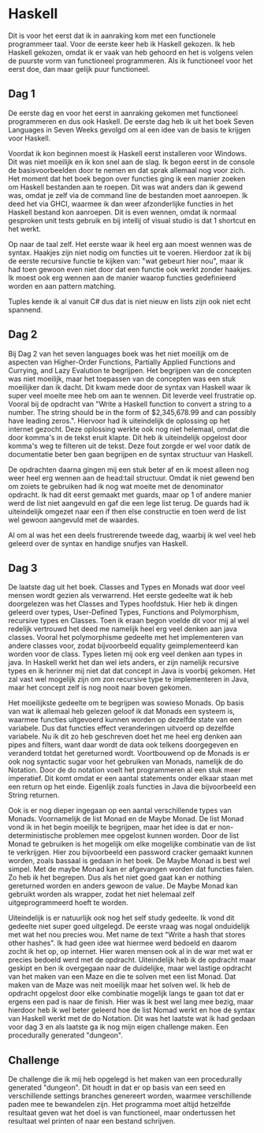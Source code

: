 # Haskell

Dit is voor het eerst dat ik in aanraking kom met een functionele programmeer taal. Voor de eerste keer heb ik Haskell gekozen. Ik heb Haskell gekozen, omdat ik er vaak van heb gehoord en het is volgens velen de puurste vorm van functioneel programmeren. Als ik functioneel voor het eerst doe, dan maar gelijk puur functioneel.

## Dag 1

De eerste dag en voor het eerst in aanraking gekomen met functioneel programmeren en dus ook Haskell. De eerste dag heb ik uit het boek Seven Languages in Seven Weeks gevolgd om al een idee van de basis te krijgen voor Haskell.

Voordat ik kon beginnen moest ik Haskell eerst installeren voor Windows. Dit was niet moeilijk en ik kon snel aan de slag. Ik begon eerst in de console de basisvoorbeelden door te nemen en dat sprak allemaal nog voor zich. Het moment dat het boek begon over functies ging ik een manier zoeken om Haskell bestanden aan te roepen. Dit was wat anders dan ik gewend was, omdat je zelf via de command line de bestanden moet aanroepen. Ik deed het via GHCI, waarmee ik dan weer afzonderlijke functies in het Haskell bestand kon aanroepen. Dit is even wennen, omdat ik normaal gesproken unit tests gebruik en bij intellij of visual studio is dat 1 shortcut en het werkt.

Op naar de taal zelf. Het eerste waar ik heel erg aan moest wennen was de syntax. Haakjes zijn niet nodig om functies uit te voeren. Hierdoor zat ik bij de eerste recursive functie te kijken van: "wat gebeurt hier nou", maar ik had toen gewoon even niet door dat een functie ook werkt zonder haakjes. Ik moest ook erg wennen aan de manier waarop functies gedefinieerd worden en aan pattern matching.

Tuples kende ik al vanuit C# dus dat is niet nieuw en lists zijn ook niet echt spannend.

## Dag 2

Bij Dag 2 van het seven languages boek was het niet moeilijk om de aspecten van Higher-Order Functions, Partially Applied Functions and Currying, and Lazy Evalution te begrijpen. Het begrijpen van de concepten was niet moeilijk, maar het toepassen van de concepten was een stuk moeilijker dan ik dacht. Dit kwam mede door de syntax van Haskell waar ik super veel moeite mee heb om aan te wennen. Dit leverde veel frustratie op. Vooral bij de opdracht van "Write a Haskell function to convert a string to a number. The string should be in the form of $2,345,678.99 and can possibly have leading zeros.". Hiervoor had ik uiteindelijk de oplossing op het internet gezocht. Deze oplossing werkte ook nog niet helemaal, omdat die door komma's in de tekst eruit klapte. Dit heb ik uiteindelijk opgelost door komma's weg te filteren uit de tekst. Deze fout zorgde er wel voor datik de documentatie beter ben gaan begrijpen en de syntax structuur van Haskell.

De opdrachten daarna gingen mij een stuk beter af en ik moest alleen nog weer heel erg wennen aan de head:tail structuur. Omdat ik niet gewend ben om zoiets te gebruiken had ik nog wat moeite met de denominator opdracht. Ik had dit eerst gemaakt met guards, maar op 1 of andere manier werd de list niet aangevuld en gaf die een lege list terug. De guards had ik uiteindelijk omgezet naar een if then else constructie en toen werd de list wel gewoon aangevuld met de waardes.

Al om al was het een deels frustrerende tweede dag, waarbij ik wel veel heb geleerd over de syntax en handige snufjes van Haskell.

## Dag 3

De laatste dag uit het boek. Classes and Types en Monads wat door veel mensen wordt gezien als verwarrend. Het eerste gedeelte wat ik heb doorgelezen was het Classes and Types hoofdstuk. Hier heb ik dingen geleerd over types, User-Defined Types, Functions and Polymorphism, recursive types en Classes. Toen ik eraan begon voelde dit voor mij al wel redelijk vertrouwd het deed me namelijk heel erg veel denken aan java classes. Vooral het polymorphisme gedeelte met het implementeren van andere classes voor, zodat bijvoorbeeld equality geimplementeerd kan worden voor de class. Types lieten mij ook erg veel denken aan types in java. In Haskell werkt het dan wel iets anders, er zijn namelijk recursive types en ik herinner mij niet dat dat concept in Java is voorbij gekomen. Het zal vast wel mogelijk zijn om zon recursive type te implementeren in Java, maar het concept zelf is nog nooit naar boven gekomen.

Het moeilijkste gedeelte om te begrijpen was sowieso Monads. Op basis van wat ik allemaal heb gelezen geloof ik dat Monads een systeem is, waarmee functies uitgevoerd kunnen worden op dezelfde state van een variabele. Dus dat functies effect veranderingen uitvoerd op dezelfde variabele. Nu ik dit zo heb geschreven doet het me heel erg denken aan pipes and filters, want daar wordt de data ook telkens doorgegeven en veranderd totdat het gereturned wordt. Voortbouwend op de Monads is er ook nog syntactic sugar voor het gebruiken van Monads, namelijk de do Notation. Door de do notation voelt het programmeren al een stuk meer imperatief. Dit komt omdat er een aantal statements onder elkaar staan met een return op het einde. Eigenlijk zoals functies in Java die bijvoorbeeld een String returnen.

Ook is er nog dieper ingegaan op een aantal verschillende types van Monads. Voornamelijk de list Monad en de Maybe Monad. De list Monad vond ik in het begin moeilijk te begrijpen, maar het idee is dat er non-deterministische problemen mee opgelost kunnen worden. Door de list Monad te gebruiken is het mogelijk om elke mogelijke combinatie van de list te verkrijgen. Hier zou bijvoorbeeld een password cracker gemaakt kunnen worden, zoals bassaal is gedaan in het boek. De Maybe Monad is best wel simpel. Met de maybe Monad kan er afgevangen worden dat functies falen. Zo heb ik het begrepen. Dus als het niet goed gaat kan er nothing gereturned worden en anders gewoon de value. De Maybe Monad kan gebruikt worden als wrapper, zodat het niet helemaal zelf uitgeprogrammeerd hoeft te worden.

Uiteindelijk is er natuurlijk ook nog het self study gedeelte. Ik vond dit gedeelte niet super goed uitgelegd. De eerste vraag was nogal onduidelijk met wat het nou precies wou. Met name de text "Write a hash that stores other hashes". Ik had geen idee wat hiermee werd bedoeld en daarom zocht ik het op, op internet. Hier waren mensen ook al in de war met wat er precies bedoeld werd met de opdracht. Uiteindelijk heb ik de opdracht maar geskipt en ben ik overgegaan naar de duidelijke, maar wel lastige opdracht van het maken van een Maze en die te solven met een list Monad. Dat maken van de Maze was neit moeilijk maar het solven wel. Ik heb de opdracht opgelost door elke combinatie mogelijk langs te gaan tot dat er ergens een pad is naar de finish. Hier was ik best wel lang mee bezig, maar hierdoor heb ik wel beter geleerd hoe de list Nomad werkt en hoe de syntax van Haskell werkt met de do Notation. Dit was het laatste wat ik had gedaan voor dag 3 en als laatste ga ik nog mijn eigen challenge maken. Een procedurally generated "dungeon".

## Challenge

De challenge die ik mij heb opgelegd is het maken van een procedurally generated "dungeon". Dit houdt in dat er op basis van een seed en verschillende settings branches genereert worden, waarmee verschillende paden mee te bewandelen zijn. Het programma moet altijd hetzelfde resultaat geven wat het doel is van functioneel, maar ondertussen het resultaat wel printen of naar een bestand schrijven.